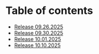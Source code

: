 # Table of contents

* [Release 09.26.2025](README.md)
* [Release 09.30.2025](release-09.30.2025.md)
* [Release 10.01.2025](release-10.01.2025.md)
* [Release 10.10.2025](release-10.10.2025.md)
